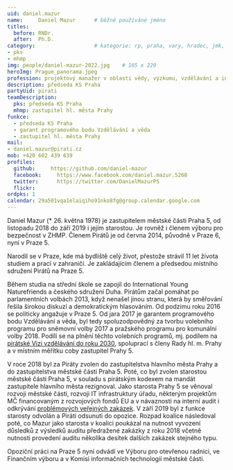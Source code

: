 ```yaml
---
uid: daniel.mazur
name:     Daniel Mazur  	# běžně používáné jméno
titles:
  before: RNDr. 
  after:  Ph.D.
category:                 	# kategorie: rp, praha, vary, hradec, jmk, senat
- pks
- mhmp
img: people/daniel-mazur-2022.jpg    # 165 x 220
heroImg: Prague_panorama.jpeg
profession: projektový manažer v oblasti vědy, výzkumu, vzdělávání a inovací
description: předseda KS Praha
partyUid: pirati
teamDescription:
  pks: předseda KS Praha
  mhmp: zastupitel hl. města Prahy
funkce:
  - předseda KS Praha
  - garant programového bodu Vzdělávání a věda
  - zastupitel hl. města Prahy
mail:
- daniel.mazur@pirati.cz
mob: +420 602 439 639
profiles:
  github:     https://github.com/daniel-mazur
  facebook: 	https://www.facebook.com/daniel.mazur.5268
  twitter: 		https://twitter.com/DanielMazurP5
  flickr:
ordpks: 1
calendar: 29a501vqa1elaiqiho91nko8fg@group.calendar.google.com
---
```


Daniel Mazur (* 26. května 1978) je zastupitelem městské části Praha 5, od listopadu 2018 do září 2019 i jejím starostou. Je rovněž i členem výboru pro bezpečnost v ZHMP. Členem Pirátů je od června 2014, původně v Praze 6, nyní v Praze 5. 

Narodil se v Praze, kde má bydliště celý život, přestože strávil 11 let života studiem a prací v zahraničí. Je zakládajícím členem a předsedou místního sdružení Pirátů na Praze 5.

Během studia na střední škole se zapojil do International Young Naturefriends a českého sdružení Duha. Pirátům začal pomáhat po parlamentních volbách 2013, když nenašel jinou stranu, která by směřování řešila širokou diskuzí a demokratickým hlasováním. Od podzimu roku 2016 se politicky angažuje v Praze 5. Od jara 2017 je garantem programového bodu Vzdělávání a věda, byl tedy spoluzodpovědný za tvorbu volebního programu pro sněmovní volby 2017 a pražského programu pro komunální volby 2018. Podílí se na plnění těchto volebních programů, mj. podílem na [pirátské Vizi vzdělávání do roku 2030](https://vzdelavani2030.cz/), spoluprací s členy Rady hl. m. Prahy a v místním měřítku coby zastupitel Prahy 5.

V roce 2018 byl za Piráty zvolen do zastupitelstva hlavního města Prahy a do zastupitelstva městské části Praha 5. Poté, co byl zvolen starostou městské části Praha 5, v souladu s pirátským kodexem na mandát zastupitele hlavního města rezignoval. Jako starosta Prahy 5 se věnoval rozvoji městské části, rozvoji IT infrastruktury úřadu, některým projektům MČ financovaným z rozvojových fondů EU a v návaznosti na interní audit i odkrývání [problémových veřejných zakázek](https://praha.pirati.cz/mazur-odvolani.html). V září 2019 byl z funkce starosty odvolán a Piráti odsunuti do opozice. Rozpad koalice následoval poté, co Mazur jako starosta v koalici poukázal na nutnost vyvození důsledků z výsledků auditu předražené zakázky z roku 2018 včetně nutnosti provedení auditu několika desítek dalších zakázek stejného typu. 

Opoziční práci na Praze 5 nyní odvádí ve Výboru pro otevřenou radnici, ve Finančním výboru a v Komisi informačních technologií městské části.

